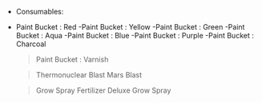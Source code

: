 * Consumables:
- Paint Bucket : Red
-Paint Bucket : Yellow
-Paint Bucket : Green
-Paint Bucket : Aqua
-Paint Bucket : Blue
-Paint Bucket : Purple
-Paint Bucket : Charcoal
   > Paint Bucket : Varnish
   
   > Thermonuclear Blast
   > Mars Blast
   
   > Grow Spray Fertilizer
   > Deluxe Grow Spray
   
